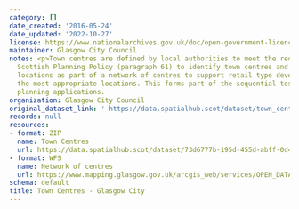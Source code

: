 ```yaml
---
category: []
date_created: '2016-05-24'
date_updated: '2022-10-27'
license: https://www.nationalarchives.gov.uk/doc/open-government-licence/version/3/
maintainer: Glasgow City Council
notes: <p>Town centres are defined by local authorities to meet the requirement of
  Scottish Planning Policy (paragraph 61) to identify town centres and other retail
  locations as part of a network of centres to support retail type development in
  the most appropriate locations. This forms part of the sequential test in assessing
  planning applications.                                                                                                                                                                                                                                                                                                                                                                                                                                                                                                                                                                                                                                                                                                                                                                                                                                                                                                                                                                                                                                                                                                                                                                                                                                                                                                                                                                                                                                                                                                                                                                                                                                                                                                                      </p>
organization: Glasgow City Council
original_dataset_link: ' https://data.spatialhub.scot/dataset/town_centres-gc'
records: null
resources:
- format: ZIP
  name: Town Centres
  url: https://data.spatialhub.scot/dataset/73d6777b-195d-455d-abff-0d46b2cb52b1/resource/5f303f97-7e0c-417b-9919-8f58e70990d0/download/glasgow_towncentres.zip
- format: WFS
  name: Network of centres
  url: https://www.mapping.glasgow.gov.uk/arcgis_web/services/OPEN_DATA/City_Development_Plan/MapServer/WFSServer?request=GetCapabilities&service=WFS
schema: default
title: Town Centres - Glasgow City
---
```


